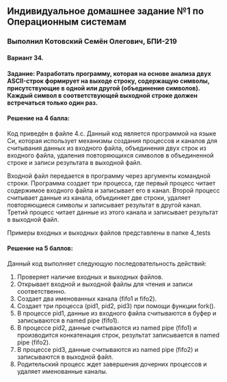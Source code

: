 ## Индивидуальное домашнее задание №1 по Операционным системам
### Выполнил Котовский Семён Олегович, БПИ-219

#### Вариант 34.
#### Задание: Разработать программу, которая на основе анализа двух ASCII-строк формирует на выходе строку, содержащую символы, присутствующие в одной или другой (объединение символов). Каждый символ в соответствующей выходной строке должен встречаться только один раз.
#### Решение на 4 балла:
Код приведён в файле 4.c.
Данный код является программой на языке Си, которая использует механизмы создания процессов и каналов для считывания данных из входного файла, объединения двух строк из входного файла, удаления повторяющихся символов в объединенной строке и записи результата в выходной файл.

Входной файл передается в программу через аргументы командной строки. Программа создает три процесса, где первый процесс читает содержимое входного файла и записывает его в канал. Второй процесс считывает данные из канала, объединяет две строки, удаляет повторяющиеся символы и записывает результат в другой канал. Третий процесс читает данные из этого канала и записывает результат в выходной файл.

Примеры входных и выходных файлов представлены в папке 4_tests

#### Решение на 5 баллов:
Данный код выполняет следующую последовательность действий:

1. Проверяет наличие входных и выходных файлов.
2. Открывает входной и выходной файлы для чтения и записи соответственно.
3. Создает два именованных канала (fifo1 и fifo2).
4. Создает три процесса (pid1, pid2, pid3) при помощи функции fork().
5. В процессе pid1, данные из входного файла считываются в буфер и записываются в named pipe (fifo1).
6. В процессе pid2, данные считываются из named pipe (fifo1) и производится конкатенация строк, результат записывается в named pipe (fifo2).
7. В процессе pid3, данные считываются из named pipe (fifo2) и записываются в выходной файл.
8. Родительский процесс ждет завершения дочерних процессов и удаляет именованные каналы.